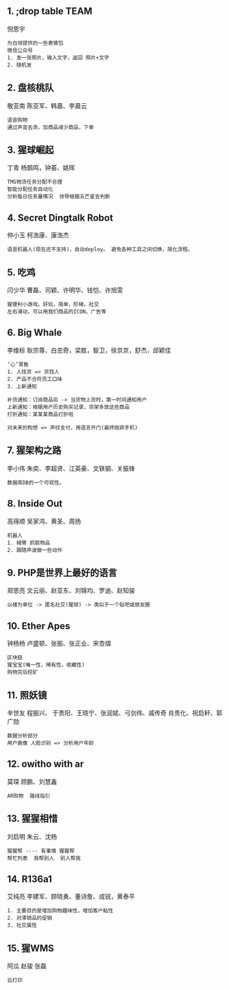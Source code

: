 ## 1. ;drop table TEAM
倪思宇
```
为白领提供的一些表情包
微信公众号
1. 发一张照片，输入文字，返回 照片+文字
2. 随机发
```


## 2. 盘核桃队
敬亚南
陈亚军、韩晨、李晨云
```
语音购物
通过声音去添，加商品减少商品，下单 
```


## 3. 猩球崛起
丁青
杨鹊鸣，钟荟、姚晖
```
TMS物流任务分配不合理
智能分配任务自动化
分析每日任务量情况  领导根据五芒星去判断
```


## 4. Secret Dingtalk Robot
仲小玉
柯浩康、康浩杰
```
语音机器人(现在还不支持)，自动deploy。 避免各种工具之间切换，简化流程。
```


## 5. 吃鸡
闫少华
曹磊、司颖、许明华、钱恺、许旭雯
```
猩便利小游戏，好玩，简单，阶梯，社交
左右滑动，可以用我们商品的ICON，广告等
```


## 6. Big Whale
李维标
耿宗尊、白忠奇，梁胜，智卫，徐京京，舒杰，邱颖佳
```
‘心’零售  
1. 人找货 => 货找人
2. 产品不合符员工口味
3. 上新通知

补货通知：订阅商品后 -> 当货物上货时，第一时间通知用户
上新通知：根据用户历史购买记录，货架多放这些商品
打折通知：某某某商品打折啦

对未来的构想 => 声纹支付，用语言开门(最终抛弃手机)
```


## 7. 猩架构之路
李小伟
朱奕、李超贤、江英豪、文铁钢、关振锋
```
数据库DB的一个可视性。
```

## 8. Inside Out
高得顺
吴家鸿、黄圣、周扬
```
机器人 
1. 械臂 抓取物品
2. 跟随声波做一些动作
```

## 9. PHP是世界上最好的语言
郑思亮
文云丽、赵亚东、刘锦均、罗迪、赵知骏
```
以楼为单位 -> 匿名社交(猩球) -> 类似于一个贴吧或朋友圈
```


## 10. Ether Apes
钟杨杨
卢盛顿、张振、张正业、宋杏熠
```
区块链
猩宝宝(唯一性，稀有性，收藏性)
购物完后挖矿
```

## 11. 照妖镜
辛世友
程振兴、 于贵阳、王晓宁、张润斌、弓剑伟、戚传奇
肖贵化、祝启轩、郭广勋
```
数据分析部分
用户画像 人脸识别 => 分析用户年龄
```


## 12. owitho with ar
莫琛
顾鹏、刘慧鑫
```
AR购物  路线指引
```

## 13. 猩猩相惜
刘启明
朱云、沈杨
```
猩猩帮 ---- 有事情 猩猩帮
帮忙列表  我帮别人  别人帮我
```

## 14. R136a1
艾纯亮
李建军、顾晓勇、董诗詹、成锐，黄泰平
```
1. 主要目的是增加购物趣味性，增加客户粘性
2. 对滞销品的促销
3. 社交属性
```

## 15. 猩WMS
阿瓜 
赵骏 张磊 
```
云打印
```






